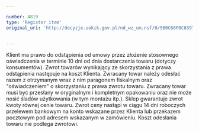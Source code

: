 ```yaml
---

number: 4819
type: 'Register item'
original_uri: 'http://decyzje.uokik.gov.pl/nd_wz_um.nsf/0/5B0C68F0C8397ACCC1257B83002DE1F0?OpenDocument'


---
```


Klient ma prawo do odstąpienia od umowy przez złożenie stosownego oświadczenia w terminie 10 dni od dnia dostarczenia towaru (dotyczy konsumentów). Zwrot towarów wynikający ze skorzystania z prawa odstąpienia następuje na koszt Klienta. Zwracany towar należy odesłać razem z otrzymanym wraz z nim paragonem fiskalnym oraz "oświadczeniem" o skorzystaniu z prawa zwrotu towaru. Zwracany towar musi być przesłany w oryginalnym i kompletnym opakowaniu oraz nie może nosić śladów użytkowania (w tym montażu itp.). Sklep gwarantuje zwrot kwoty równej cenie towaru. Zwrot ceny nastąpi w ciągu 14 dni roboczych przelewem bankowym na konto wskazane przez Klienta lub przekazem pocztowym pod adresem wskazanym w zamówieniu. Koszt odesłania towaru nie podlega zwrotowi.
